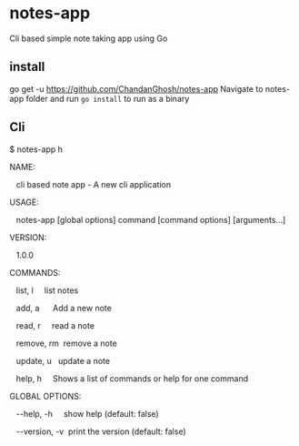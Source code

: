 # notes-app
Cli based simple note taking app using Go

## install
go get -u https://github.com/ChandanGhosh/notes-app
Navigate to notes-app folder and run `go install` to run as a binary

## Cli

$ notes-app h              

NAME:

   cli based note app - A new cli application

USAGE:

   notes-app [global options] command [command options] [arguments...]

VERSION:

   1.0.0

COMMANDS:

   list, l     list notes

   add, a      Add a new note

   read, r     read a note

   remove, rm  remove a note

   update, u   update a note

   help, h     Shows a list of commands or help for one command

GLOBAL OPTIONS:

   --help, -h     show help (default: false)

   --version, -v  print the version (default: false)
